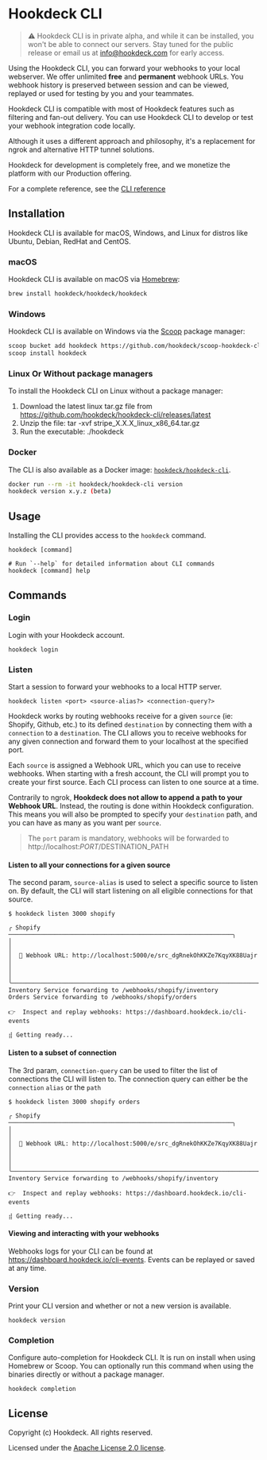 # Hookdeck CLI

> :warning: Hookdeck CLI is in private alpha, and while it can be installed, you won't be able to connect our servers. Stay tuned for the public release or email us at info@hookdeck.com for early access.

Using the Hookdeck CLI, you can forward your webhooks to your local webserver. We offer unlimited **free** and **permanent** webhook URLs. You webhook history is preserved between session and can be viewed, replayed or used for testing by you and your teammates.

Hookdeck CLI is compatible with most of Hookdeck features such as filtering and fan-out delivery. You can use Hookdeck CLI to develop or test your webhook integration code locally.

Although it uses a different approach and philosophy, it's a replacement for ngrok and alternative HTTP tunnel solutions.

Hookdeck for development is completely free, and we monetize the platform with our Production offering.

For a complete reference, see the [CLI reference](https://hookdeck.com/cli)

<!-- ![demo](docs/demo.gif) -->


## Installation

Hookdeck CLI is available for macOS, Windows, and Linux for distros like Ubuntu, Debian, RedHat and CentOS.

### macOS

Hookdeck CLI is available on macOS via [Homebrew](https://brew.sh/):

```sh
brew install hookdeck/hookdeck/hookdeck
```

### Windows

Hookdeck CLI is available on Windows via the [Scoop](https://scoop.sh/) package manager:

```sh
scoop bucket add hookdeck https://github.com/hookdeck/scoop-hookdeck-cli.git
scoop install hookdeck
```

### Linux Or Without package managers 

To install the Hookdeck CLI on Linux without a package manager:

1. Download the latest linux tar.gz file from https://github.com/hookdeck/hookdeck-cli/releases/latest
2. Unzip the file: tar -xvf stripe_X.X.X_linux_x86_64.tar.gz
3. Run the executable: ./hookdeck

### Docker

The CLI is also available as a Docker image: [`hookdeck/hookdeck-cli`](https://hub.docker.com/r/hookdeck/hookdeck-cli).

```sh
docker run --rm -it hookdeck/hookdeck-cli version
hookdeck version x.y.z (beta)
```

## Usage

Installing the CLI provides access to the `hookdeck` command.

```sh-session
hookdeck [command]

# Run `--help` for detailed information about CLI commands
hookdeck [command] help
```

## Commands

### Login

Login with your Hookdeck account.

```sh-session
hookdeck login
```

### Listen

Start a session to forward your webhooks to a local HTTP server.

```sh-session
hookdeck listen <port> <source-alias?> <connection-query?>
```

Hookdeck works by routing webhooks receive for a given `source` (ie: Shopify, Github, etc.) to its defined `destination` by connecting them with a `connection`  to a `destination`. The CLI allows you to receive webhooks for any given connection and forward them to your localhost at the specified port.

Each `source` is assigned a Webhook URL, which you can use to receive webhooks. When starting with a fresh account, the CLI will prompt you to create your first source. Each CLI process can listen to one source at a time.

Contrarily to ngrok, **Hookdeck does not allow to append a path to your Webhook URL**. Instead, the routing is done within Hookdeck configuration. This means you will also be prompted to specify your `destination` path, and you can have as many as you want per `source`.

> The `port` param is mandatory, webhooks will be forwarded to http://localhost:$PORT/$DESTINATION_PATH

#### Listen to all your connections for a given source
The second param, `source-alias` is used to select a specific source to listen on. By default, the CLI will start listening on all eligible connections for that source.

```sh-session
$ hookdeck listen 3000 shopify

╭ Shopify ───────────────────────────────────────────────────────────────╮
│                                                                        │
│  🔌 Webhook URL: http://localhost:5000/e/src_dgRnekOhKKZe7KqyXK88Uajr  │
│                                                                        │
╰────────────────────────────────────────────────────────────────────────╯
Inventory Service forwarding to /webhooks/shopify/inventory
Orders Service forwarding to /webhooks/shopify/orders

👉  Inspect and replay webhooks: https://dashboard.hookdeck.io/cli-events

⣾ Getting ready...

```

#### Listen to a subset of connection

The 3rd param, `connection-query` can be used to filter the list of connections the CLI will listen to. The connection query can either be the `connection` `alias` or the `path`

```sh-session
$ hookdeck listen 3000 shopify orders

╭ Shopify ───────────────────────────────────────────────────────────────╮
│                                                                        │
│  🔌 Webhook URL: http://localhost:5000/e/src_dgRnekOhKKZe7KqyXK88Uajr  │
│                                                                        │
╰────────────────────────────────────────────────────────────────────────╯
Inventory Service forwarding to /webhooks/shopify/inventory

👉  Inspect and replay webhooks: https://dashboard.hookdeck.io/cli-events

⣾ Getting ready...

```

#### Viewing and interacting with your webhooks

Webhooks logs for your CLI can be found at https://dashboard.hookdeck.io/cli-events. Events can be replayed or saved at any time.


### Version

Print your CLI version and whether or not a new version is available.

```sh-session
hookdeck version
```

### Completion

Configure auto-completion for Hookdeck CLI. It is run on install when using Homebrew or Scoop. You can optionally run this command when using the binaries directly or without a package manager.

```sh-session
hookdeck completion
```

## License
Copyright (c) Hookdeck. All rights reserved.

Licensed under the [Apache License 2.0 license](blob/master/LICENSE).
